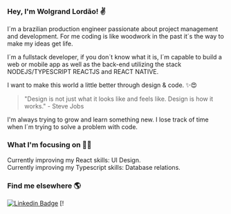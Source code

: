 ### Hey, I'm Wolgrand Lordão! ✌

I´m a brazilian production engineer passionate about project management and development. For me coding is like woodwork in the past it´s the way to make my ideas get life.

I´m a fullstack developer, if you don´t know what it is, I´m capable to build a web or mobile app as well as the back-end utilizing the stack NODEJS/TYPESCRIPT REACTJS and REACT NATIVE.



I want to make this world a little better through design & code. ✨😍

> "Design is not just what it looks like and feels like. Design is how it works." - Steve Jobs

I'm always trying to grow and learn something new. I lose track of time when I´m trying to solve a problem with code.

### What I'm focusing on 👨‍💻

Currently improving my React skills: UI Design.<br />
Currently improving my Typescript skills: Database relations.<br />

### Find me elsewhere 🌎

[![Linkedin Badge](https://img.shields.io/badge/-LinkedIn-blue?style=flat-square&logo=Linkedin&logoColor=white&link=https://www.linkedin.com/in/wolgrand-neto-95830424//)](https://www.linkedin.com/in/wolgrand-neto-95830424/)  [!


